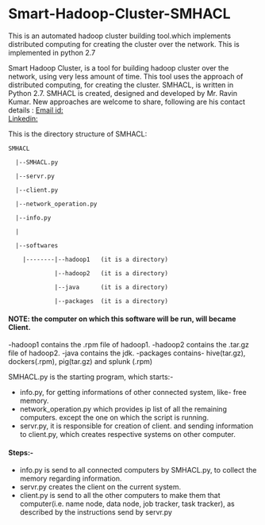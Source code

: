# Smart-Hadoop-Cluster-SMHACL

This is an automated hadoop cluster building tool.which implements distributed computing for creating the cluster over the network. This is implemented in python 2.7

Smart Hadoop Cluster, is a tool for building hadoop cluster over the network, using very less amount of time.
This tool uses the approach of distributed computing, for creating the cluster. SMHACL, is written in Python 2.7.
SMHACL is created, designed and developed by Mr. Ravin Kumar. New approaches are welcome to share, following are
his contact details : 
[Email id:](mr.ravin_kumar@hotmail.com)  
[Linkedin:](https://in.linkedin.com/in/ravinkumar21)

This is the directory structure of SMHACL:

    SMHACL

      |--SMHACL.py
  
      |--servr.py
  
      |--client.py
  
      |--network_operation.py
  
      |--info.py
  
      |
  
      |--softwares
  
        |--------|--hadoop1   (it is a directory)
        
                 |--hadoop2   (it is a directory)
                 
                 |--java      (it is a directory)
                 
                 |--packages  (it is a directory)
                 
#### NOTE:  the computer on which this software will be run, will became Client.

-hadoop1 contains the .rpm file of hadoop1.
-hadoop2 contains the .tar.gz file of hadoop2.
-java contains the jdk.
-packages contains- hive(tar.gz), dockers(.rpm), pig(tar.gz) and splunk (.rpm)

SMHACL.py is the starting program, which starts:-
- info.py, for  getting informations of other connected system, like- free memory.
- network_operation.py which provides ip list of all the remaining computers. except the one on which the script is running.
- servr.py, it is responsible for creation of client. and sending information to client.py, which creates respective systems on other computer.

#### Steps:-

- info.py is send  to all connected computers by SMHACL.py, to collect the memory regarding information.
- servr.py creates the client on the current system.
- client.py is send to all the other computers to make them that computer(i.e. name node, data node, job tracker, task tracker), as described by
the instructions send by servr.py
